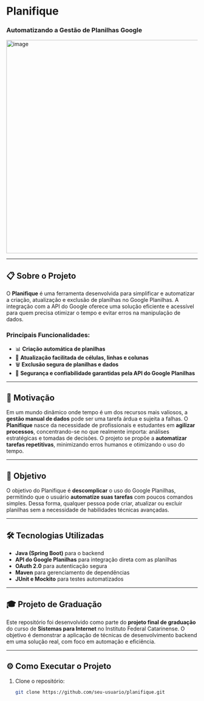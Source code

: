 # Planifique

### Automatizando a Gestão de Planilhas Google

<img width="562" alt="image" src="https://github.com/user-attachments/assets/fc7cb370-111c-491c-826e-75fe4e7b68b5">

---

## 📋 Sobre o Projeto

O **Planifique** é uma ferramenta desenvolvida para simplificar e automatizar a criação, atualização e exclusão de planilhas no Google Planilhas. A integração com a API do Google oferece uma solução eficiente e acessível para quem precisa otimizar o tempo e evitar erros na manipulação de dados. 

### Principais Funcionalidades:
- 📊 **Criação automática de planilhas**
- 🔄 **Atualização facilitada de células, linhas e colunas**
- 🗑️ **Exclusão segura de planilhas e dados**
- 🔐 **Segurança e confiabilidade garantidas pela API do Google Planilhas**

---

## 🎯 Motivação

Em um mundo dinâmico onde tempo é um dos recursos mais valiosos, a **gestão manual de dados** pode ser uma tarefa árdua e sujeita a falhas. O **Planifique** nasce da necessidade de profissionais e estudantes em **agilizar processos**, concentrando-se no que realmente importa: análises estratégicas e tomadas de decisões. O projeto se propõe a **automatizar tarefas repetitivas**, minimizando erros humanos e otimizando o uso do tempo.

---

## 🚀 Objetivo

O objetivo do Planifique é **descomplicar** o uso do Google Planilhas, permitindo que o usuário **automatize suas tarefas** com poucos comandos simples. Dessa forma, qualquer pessoa pode criar, atualizar ou excluir planilhas sem a necessidade de habilidades técnicas avançadas.

---

## 🛠️ Tecnologias Utilizadas

- **Java (Spring Boot)** para o backend
- **API do Google Planilhas** para integração direta com as planilhas
- **OAuth 2.0** para autenticação segura
- **Maven** para gerenciamento de dependências
- **JUnit e Mockito** para testes automatizados

---

## 🎓 Projeto de Graduação

Este repositório foi desenvolvido como parte do **projeto final de graduação** do curso de **Sistemas para Internet** no Instituto Federal Catarinense. O objetivo é demonstrar a aplicação de técnicas de desenvolvimento backend em uma solução real, com foco em automação e eficiência.

---

## ⚙️ Como Executar o Projeto

1. Clone o repositório:
   ```bash
   git clone https://github.com/seu-usuario/planifique.git
